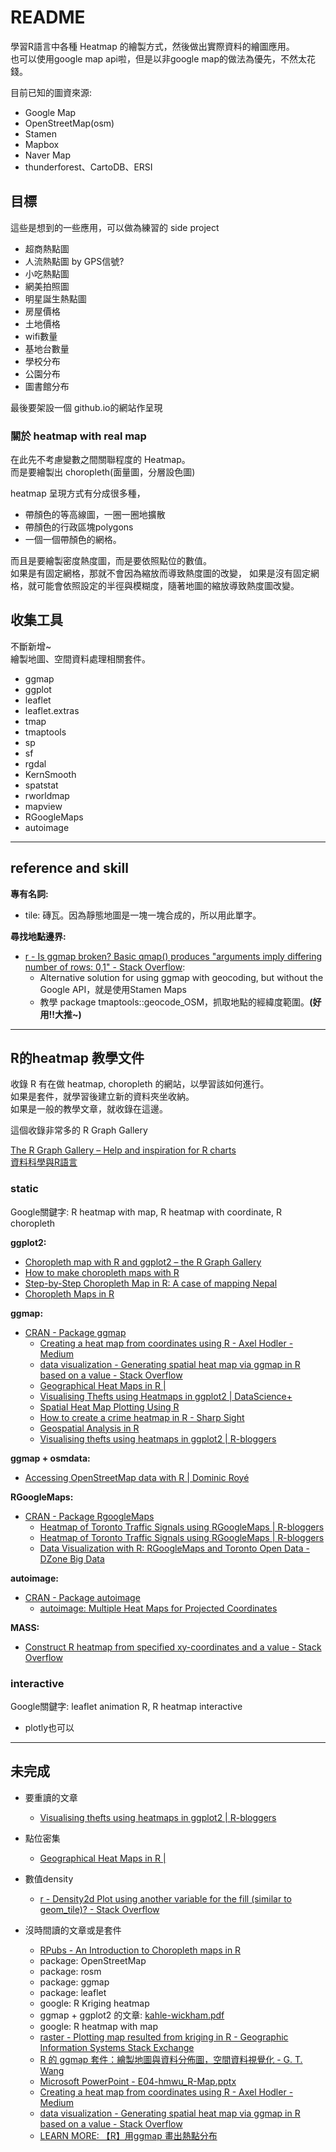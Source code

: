 # README

學習R語言中各種 Heatmap 的繪製方式，然後做出實際資料的繪圖應用。  
也可以使用google map api啦，但是以非google map的做法為優先，不然太花錢。

目前已知的圖資來源:

- Google Map
- OpenStreetMap(osm)
- Stamen
- Mapbox
- Naver Map
- thunderforest、CartoDB、ERSI

## 目標

這些是想到的一些應用，可以做為練習的 side project

- 超商熱點圖
- 人流熱點圖 by GPS信號?
- 小吃熱點圖
- 網美拍照圖
- 明星誕生熱點圖
- 房屋價格
- 土地價格
- wifi數量
- 基地台數量
- 學校分布
- 公園分布
- 圖書館分布

最後要架設一個 github.io的網站作呈現

### 關於 heatmap with real map

在此先不考慮變數之間關聯程度的 Heatmap。  
而是要繪製出 choropleth(面量圖，分層設色圖)

heatmap 呈現方式有分成很多種，  

- 帶顏色的等高線圖，一圈一圈地擴散
- 帶顏色的行政區塊polygons
- 一個一個帶顏色的網格。  

而且是要繪製密度熱度圖，而是要依照點位的數值。  
如果是有固定網格，那就不會因為縮放而導致熱度圖的改變，
如果是沒有固定網格，就可能會依照設定的半徑與模糊度，隨著地圖的縮放導致熱度圖改變。

## 收集工具

不斷新增~  
繪製地圖、空間資料處理相關套件。

- ggmap
- ggplot
- leaflet
- leaflet.extras
- tmap
- tmaptools
- sp
- sf
- rgdal
- KernSmooth
- spatstat
- rworldmap
- mapview
- RGoogleMaps
- autoimage

---

## reference and skill

**專有名詞:**

- tile: 磚瓦。因為靜態地圖是一塊一塊合成的，所以用此單字。

**尋找地點邊界:**

- [r - Is ggmap broken? Basic qmap() produces "arguments imply differing number of rows: 0,1" - Stack Overflow](https://stackoverflow.com/questions/52704695/is-ggmap-broken-basic-qmap-produces-arguments-imply-differing-number-of-rows):
  - Alternative solution for using ggmap with geocoding, but without the Google API，就是使用Stamen Maps
  - 教學 package tmaptools::geocode_OSM，抓取地點的經緯度範圍。**(好用!!大推~)**

---

## R的heatmap 教學文件

收錄 R 有在做 heatmap, choropleth 的網站，以學習該如何進行。  
如果是套件，就學習後建立新的資料夾坐收納。  
如果是一般的教學文章，就收錄在這邊。

這個收錄非常多的 R Graph Gallery

[The R Graph Gallery – Help and inspiration for R charts](https://www.r-graph-gallery.com/index.html)  
[資料科學與R語言](https://yijutseng.github.io/DataScienceRBook/index.html)

### static

Google關鍵字: R heatmap with map, R heatmap with coordinate, R choropleth

**ggplot2:**

- [Choropleth map with R and ggplot2 – the R Graph Gallery](https://www.r-graph-gallery.com/327-chloropleth-map-from-geojson-with-ggplot2.html)
- [How to make choropleth maps with R](http://bl.ocks.org/prabhasp/raw/5030005/)
- [Step-by-Step Choropleth Map in R: A case of mapping Nepal](https://medium.com/@anjesh/step-by-step-choropleth-map-in-r-a-case-of-mapping-nepal-7f62a84078d9)
- [Choropleth Maps in R](https://www.kdnuggets.com/2018/03/choropleth-maps-r.html)

**ggmap:**

- [CRAN - Package ggmap](https://cran.r-project.org/web/packages/ggmap/)
  - [Creating a heat map from coordinates using R - Axel Hodler - Medium](https://medium.com/@axelhodler/creating-a-heat-map-from-coordinates-using-r-780db4901075)
  - [data visualization - Generating spatial heat map via ggmap in R based on a value - Stack Overflow](https://stackoverflow.com/questions/45319970/generating-spatial-heat-map-via-ggmap-in-r-based-on-a-value)
  - [Geographical Heat Maps in R |](https://www.molecularecologist.com/2016/03/geographical-heat-maps-in-r/)
  - [Visualising Thefts using Heatmaps in ggplot2 | DataScience+](https://datascienceplus.com/visualising-thefts-using-heatmaps-in-ggplot2/)
  - [Spatial Heat Map Plotting Using R](https://trucvietle.me/r/tutorial/2017/01/18/spatial-heat-map-plotting-using-r.html)
  - [How to create a crime heatmap in R - Sharp Sight](https://www.sharpsightlabs.com/blog/how-to-create-a-crime-heatmap-in-r/)
  - [Geospatial Analysis in R](http://data-analytics.net/cep/Schedule_files/geospatial.html)
  - [Visualising thefts using heatmaps in ggplot2 | R-bloggers](https://www.r-bloggers.com/visualising-thefts-using-heatmaps-in-ggplot2/)

**ggmap + osmdata:**

- [Accessing OpenStreetMap data with R | Dominic Royé](https://dominicroye.github.io/en/2018/accessing-openstreetmap-data-with-r/)

**RGoogleMaps:**

- [CRAN - Package RgoogleMaps](https://cran.r-project.org/web/packages/RgoogleMaps/index.html)
  - [Heatmap of Toronto Traffic Signals using RGoogleMaps | R-bloggers](https://www.r-bloggers.com/heatmap-of-toronto-traffic-signals-using-rgooglemaps/)
  - [Heatmap of Toronto Traffic Signals using RGoogleMaps | R-bloggers](https://www.r-bloggers.com/heatmap-of-toronto-traffic-signals-using-rgooglemaps/)
  - [Data Visualization with R: RGoogleMaps and Toronto Open Data - DZone Big Data](https://dzone.com/articles/data-visualization-r)

**autoimage:**

- [CRAN - Package autoimage](https://cran.r-project.org/web/packages/autoimage/)
  - [autoimage: Multiple Heat Maps for Projected Coordinates](https://www.ncbi.nlm.nih.gov/pmc/articles/PMC5685525/)

**MASS:**

- [Construct R heatmap from specified xy-coordinates and a value - Stack Overflow](https://stackoverflow.com/questions/29192183/construct-r-heatmap-from-specified-xy-coordinates-and-a-value)

### interactive

Google關鍵字:  leaflet animation R, R heatmap interactive

- plotly也可以

---

## 未完成

- 要重讀的文章
  - [Visualising thefts using heatmaps in ggplot2 | R-bloggers](https://www.r-bloggers.com/visualising-thefts-using-heatmaps-in-ggplot2/)

- 點位密集
  - [Geographical Heat Maps in R |](https://www.molecularecologist.com/2016/03/geographical-heat-maps-in-r/)

- 數值density
  - [r - Density2d Plot using another variable for the fill (similar to geom_tile)? - Stack Overflow](https://stackoverflow.com/questions/18285415/density2d-plot-using-another-variable-for-the-fill-similar-to-geom-tile/)

- 沒時間讀的文章或是套件
  - [RPubs - An Introduction to Choropleth maps in R](https://api.rpubs.com/HenryBukowski/324400)
  - package: OpenStreetMap
  - package: rosm
  - package: ggmap
  - package: leaflet
  - google: R Kriging heatmap
  - ggmap + ggplot2 的文章: [kahle-wickham.pdf](https://journal.r-project.org/archive/2013-1/kahle-wickham.pdf)
  - google: R heatmap with map
  - [raster - Plotting map resulted from kriging in R - Geographic Information Systems Stack Exchange](https://gis.stackexchange.com/questions/158021/plotting-map-resulted-from-kriging-in-r/164421)
  - [R 的 ggmap 套件：繪製地圖與資料分佈圖，空間資料視覺化 - G. T. Wang](https://blog.gtwang.org/r/r-ggmap-package-spatial-data-visualization/)
  - [Microsoft PowerPoint - E04-hmwu_R-Map.pptx](http://www.hmwu.idv.tw/web/R/E04-hmwu_R-Map.pdf)
  - [Creating a heat map from coordinates using R - Axel Hodler - Medium](https://medium.com/@axelhodler/creating-a-heat-map-from-coordinates-using-r-780db4901075)
  - [data visualization - Generating spatial heat map via ggmap in R based on a value - Stack Overflow](https://stackoverflow.com/questions/45319970/generating-spatial-heat-map-via-ggmap-in-r-based-on-a-value)
  - [LEARN MORE: 【R】用ggmap 畫出熱點分布](http://jackthisisamazing.blogspot.com/2016/12/rggmap.html)
